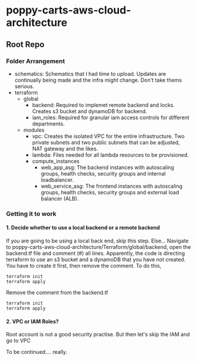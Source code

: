 # poppy-carts-aws-cloud-architecture
## Root Repo
### Folder Arrangement
- schematics: Schematics that I had time to upload. Updates are continually being made and the infra might change. Don't take thems serious.
- terraform
  - global
    - backend: Required to implemet remote backend and locks. Creates s3 bucket and dynamoDB for backend.
    - iam_roles: Required for granular iam access controls for different departments.
  - modules
    - vpc: Creates the isolated VPC for the entire infrastructure. Two private subnets and two public subnets that can be adjusted, NAT gateway and the likes.
    - lambda: Files needed for all lambda resources to be provisioned.
    - compute_instances
      - web_app_asg: The backend instances with autoscaling groups, health checks, security groups and internal loadbalancer.
      - web_service_asg: The frontend instances with autoscaling groups, health checks, security groups and external load balancer (ALB).

### Getting it to work
#### 1. Decide whether to use a local backend or a remote backend
If you are going to be using a local back end, skip this step. Else...
Navigate to poppy-carts-aws-cloud-architecture/Terraform/global/backend, open the backend.tf file and comment (#) all lines. Apparently, the code is directing terraform to use an s3 bucket and a dynamoDB that you have not created. You have to create it first, then remove the comment. To do this,
```
terraform init
terraform apply
```
Remove the comment from the backend.tf

```
terraform init
terraform apply
```

#### 2. VPC or IAM Roles?
Root account is not a good security practise. But then let's skip the IAM and go to VPC

To be continued.... really.